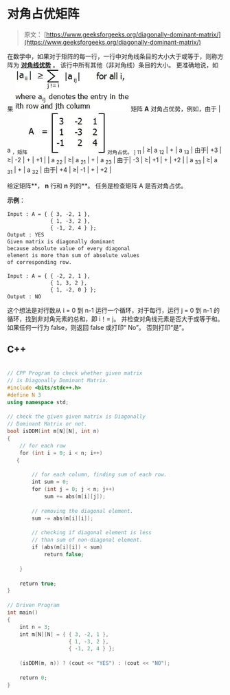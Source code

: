 # 对角占优矩阵

> 原文： [https://www.geeksforgeeks.org/diagonally-dominant-matrix/](https://www.geeksforgeeks.org/diagonally-dominant-matrix/)

在数学中，如果对于矩阵的每一行，一行中对角线条目的大小大于或等于，则称方阵为 [**对角线优势**](https://en.wikipedia.org/wiki/Diagonally_dominant_matrix#Applications_and_properties) 。 该行中所有其他（非对角线）条目的大小。 更准确地说，如果
![](img/1e586dd1c7115555c3c38bafcde7fba2.png)
矩阵 **A** 对角占优势，例如，由于
| a <sub>，矩阵
![](img/5211dc2ff64f8483c9b96e8f8cd1b2f1.png)
对角占优。 ] 11</sub> | ≥| a <sub>12</sub> | + | a <sub>13</sub> | 由于| +3 | ≥| -2 | + | +1 |
| a <sub>22</sub> | ≥| a <sub>21</sub> | + | a <sub>23</sub> | 由于| -3 | ≥| +1 | + | +2 |
| a <sub>33</sub> | ≥| a <sub>31</sub> | + | a <sub>32</sub> | 由于| +4 | ≥| -1 | + | +2 |

给定矩阵**， **n** 行和 **n** 列的**。 任务是检查矩阵 A 是否对角占优。

**示例**：

```
Input : A = { { 3, -2, 1 },
              { 1, -3, 2 },
              { -1, 2, 4 } };
Output : YES
Given matrix is diagonally dominant
because absolute value of every diagonal
element is more than sum of absolute values
of corresponding row.

Input : A = { { -2, 2, 1 },
              { 1, 3, 2 },
              { 1, -2, 0 } };
Output : NO

```



这个想法是对行数从 i = 0 到 n-1 运行一个循环，对于每行，运行 j = 0 到 n-1 的循环，找到非对角元素的总和，即 i！= j。 并检查对角线元素是否大于或等于和。 如果任何一行为 false，则返回 false 或打印“ No”。 否则打印“是”。

## C++ 

```cpp

// CPP Program to check whether given matrix 
// is Diagonally Dominant Matrix. 
#include <bits/stdc++.h> 
#define N 3 
using namespace std; 

// check the given given matrix is Diagonally 
// Dominant Matrix or not. 
bool isDDM(int m[N][N], int n) 
{ 
    // for each row 
    for (int i = 0; i < n; i++) 
   {         

        // for each column, finding sum of each row. 
        int sum = 0; 
        for (int j = 0; j < n; j++)              
            sum += abs(m[i][j]);         

        // removing the diagonal element. 
        sum -= abs(m[i][i]); 

        // checking if diagonal element is less  
        // than sum of non-diagonal element. 
        if (abs(m[i][i]) < sum)  
            return false;  

    } 

    return true; 
} 

// Driven Program 
int main() 
{ 
    int n = 3; 
    int m[N][N] = { { 3, -2, 1 }, 
                    { 1, -3, 2 }, 
                    { -1, 2, 4 } }; 

    (isDDM(m, n)) ? (cout << "YES") : (cout << "NO"); 

    return 0; 
} 

```